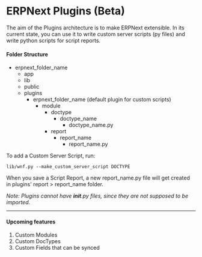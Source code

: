 # ERPNext Plugins (Beta)

The aim of the Plugins architecture is to make ERPNext extensible. In its
current state, you can use it to write custom server scripts (py files) and
write python scripts for script reports.

#### Folder Structure

  * erpnext_folder_name
    * app
    * lib
    * public
    * plugins
      * erpnext_folder_name (default plugin for custom scripts)
        * module
          * doctype
            * doctype_name
              * doctype_name.py
          * report
            * report_name
              * report_name.py

  

To add a Custom Server Script, run:

`lib/wnf.py --make_custom_server_script DOCTYPE`

  

When you save a Script Report, a new report_name.py file will get created in
plugins' report > report_name folder.

  

_Note: Plugins cannot have __init__.py files, since they are not supposed to
be imported._

* * *

#### Upcoming features

  1. Custom Modules
  2. Custom DocTypes
  3. Custom Fields that can be synced

